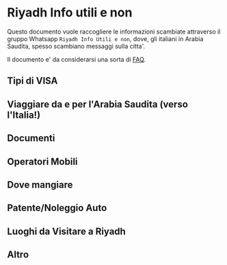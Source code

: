 # Riyadh Info utili e non

Questo documento vuole raccogliere le informazioni scambiate attraverso il gruppo Whatsapp `Riyadh Info Utili e non`, dove, gli italiani in Arabia Saudita, spesso scambiano messaggi sulla citta'.

Il documento e' da considerarsi una sorta di [FAQ](https://it.wikipedia.org/wiki/Frequently_asked_questions).


## Tipi di VISA

## Viaggiare da e per l'Arabia Saudita (verso l'Italia!)

## Documenti

## Operatori Mobili

## Dove mangiare

## Patente/Noleggio Auto

## Luoghi da Visitare a Riyadh

## Altro
